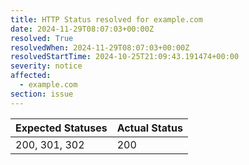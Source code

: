 ```yaml
---
title: HTTP Status resolved for example.com
date: 2024-11-29T08:07:03+00:00Z
resolved: True
resolvedWhen: 2024-11-29T08:07:03+00:00Z
resolvedStartTime: 2024-10-25T21:09:43.191474+00:00
severity: notice
affected:
  - example.com
section: issue
---
```


| Expected Statuses | Actual Status  |
|-------------------|----------------|
| 200, 301, 302 | 200 |
